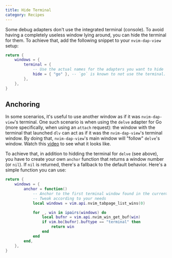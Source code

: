 ```yaml
---
title: Hide Terminal
category: Recipes
---
```


Some debug adapters don't use the integrated terminal (console). To avoid having a completely useless window lying around, you can hide the terminal for them. To achieve that, add the following snippet to your `nvim-dap-view` setup:

```lua
return {
    windows = {
        terminal = {
            -- Use the actual names for the adapters you want to hide
            hide = { "go" }, -- `go` is known to not use the terminal.
        },
    },
}
```

## Anchoring

In some scenarios, it's useful to use another window as if it was `nvim-dap-view`'s terminal. One such scenario is when using the `delve` adapter for Go (more specifically, when using an `attach` request): the window with the terminal that launched `dlv` can act as if it was the `nvim-dap-view`'s terminal window. By doing that, `nvim-dap-view`'s main window will "follow" `delve`'s window. Watch this [video](https://github.com/user-attachments/assets/5dce4b3d-fc01-4be6-9a72-b0f969e34b14) to see what it looks like.

To achieve that, in addition to hidding the terminal for `delve` (see above), you have to create your own `anchor` function that returns a window number (or `nil`). If `nil` is returned, there's a fallback to the default behavior. Here's a simple function you can use:

```lua
return {
    windows = {
        anchor = function()
            -- Anchor to the first terminal window found in the current tab
            -- Tweak according to your needs
            local windows = vim.api.nvim_tabpage_list_wins(0)

            for _, win in ipairs(windows) do
                local bufnr = vim.api.nvim_win_get_buf(win)
                if vim.bo[bufnr].buftype == "terminal" then
                    return win
                end
            end
        end,
    },
}
```
